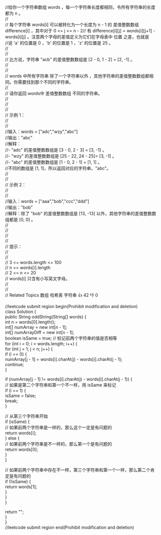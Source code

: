 //给你一个字符串数组 words ，每一个字符串长度都相同，令所有字符串的长度都为 n 。  
//  
// 每个字符串 words[i] 可以被转化为一个长度为 n - 1 的 差值整数数组 difference[i] ，其中对于 0 <= j <= n - 2// 有 difference[i][j] = words[i][j+1] - words[i][j] 。注意两个字母的差值定义为它们在字母表中 位置 之差，也就是  
//说 'a' 的位置是 0 ，'b' 的位置是 1 ，'z' 的位置是 25 。  
//  
//  
// 比方说，字符串 "acb" 的差值整数数组是 [2 - 0, 1 - 2] = [2, -1] 。  
//  
//  
// words 中所有字符串 除了一个字符串以外 ，其他字符串的差值整数数组都相同。你需要找到那个不同的字符串。  
//  
// 请你返回 words中 差值整数数组 不同的字符串。  
//  
//  
//  
// 示例 1：  
//  
//  
//输入：words = ["adc","wzy","abc"]  
//输出："abc"  
//解释：  
//- "adc" 的差值整数数组是 [3 - 0, 2 - 3] = [3, -1] 。  
//- "wzy" 的差值整数数组是 [25 - 22, 24 - 25]= [3, -1] 。  
//- "abc" 的差值整数数组是 [1 - 0, 2 - 1] = [1, 1] 。  
//不同的数组是 [1, 1]，所以返回对应的字符串，"abc"。  
//  
//  
// 示例 2：  
//  
//  
//输入：words = ["aaa","bob","ccc","ddd"]  
//输出："bob"  
//解释：除了 "bob" 的差值整数数组是 [13, -13] 以外，其他字符串的差值整数数组都是 [0, 0] 。  
//  
//  
//  
//  
// 提示：  
//  
//  
// 3 <= words.length <= 100  
// n == words[i].length  
// 2 <= n <= 20  
// words[i] 只含有小写英文字母。  
//  
//  
// Related Topics 数组 哈希表 字符串 👍 42 👎 0  
  
//leetcode submit region begin(Prohibit modification and deletion)  
class Solution {  
public String oddString(String[] words) {  
int n = words[0].length();  
int[] numArray = new int[n - 1];  
int[] numArrayDiff = new int[n - 1];  
boolean isSame = true; // 标记前两个字符串的值是否相等  
for (int i = 0; i < words.length; i++) {  
for (int j = 1; j < n; j++) {  
if (i == 0) {  
numArray[j - 1] = words[i].charAt(j) - words[i].charAt(j - 1);  
continue;  
}  
  
if (numArray[j - 1] != words[i].charAt(j) - words[i].charAt(j - 1)) {  
// 如果是第二个字符串和第一个不一样，用 isSame 来标记  
if (i == 1) {  
isSame = false;  
break;  
}  
  
// 从第三个字符串开始  
if (isSame) {  
// 如果前两个字符串是一样的，那么这个一定是有问题的  
return words[i];  
} else {  
// 如果前两个字符串是不一样的，那么第一个是有问题的  
return words[0];  
}  
}  
  
// 如果前两个字符串中存在不一样，第三个字符串和第一个一样，那么第二个肯定是有问题的  
if (!isSame) {  
return words[1];  
}  
}  
}  
  
return "";  
}  
}  
//leetcode submit region end(Prohibit modification and deletion)